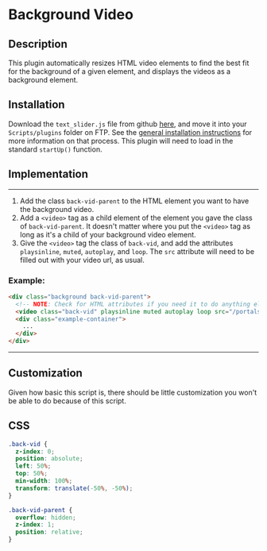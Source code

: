 # Background Video
## Description
  This plugin automatically resizes HTML video elements to find the best fit for the background of a given element, and displays the videos as a background element.
## Installation
  Download the `text_slider.js` file from github [here](https://github.com/Webmarkets/Background-Video), and move it into your `Scripts/plugins` folder on FTP. See the [general installation instructions](https://github.com/Webmarkets/Plugins-Module/blob/main/README.md) for more information on that process. This plugin will need to load in the standard `startUp()` function.
## Implementation
___
  1. Add the class `back-vid-parent` to the HTML element you want to have the background video.
  2. Add a `<video>` tag as a child element of the element you gave the class of `back-vid-parent`. It doesn't matter where you put the `<video>` tag as long as it's a child of your background video element.
  3. Give the `<video>` tag the class of `back-vid`, and add the attributes `playsinline`, `muted`, `autoplay`, and `loop`. The `src` attribute will need to be filled out with your video url, as usual.
  ### Example:
  ```html
  <div class="background back-vid-parent">
    <!-- NOTE: Check for HTML attributes if you need it to do anything else -->
    <video class="back-vid" playsinline muted autoplay loop src="/portals/0/videos/movie.mp4"></video>
    <div class="example-container">
      ...
    </div>
  </div>
  ```
___

## Customization
Given how basic this script is, there should be little customization you won't be able to do because of this script. 
## CSS
```css
.back-vid {
  z-index: 0;
  position: absolute;
  left: 50%;
  top: 50%;
  min-width: 100%;
  transform: translate(-50%, -50%);
}

.back-vid-parent {
  overflow: hidden;
  z-index: 1;
  position: relative;
}
```